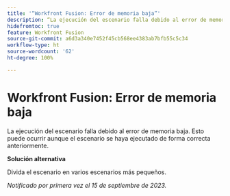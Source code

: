 ```yaml
---
title: '“Workfront Fusion: Error de memoria baja”'
description: “La ejecución del escenario falla debido al error de memoria baja. Esto puede ocurrir aunque el escenario se haya ejecutado de forma correcta anteriormente”.
hidefromtoc: true
feature: Workfront Fusion
source-git-commit: a6d3a340e7452f45cb568ee4383ab7bfb55c5c34
workflow-type: ht
source-wordcount: '62'
ht-degree: 100%

---
```



# Workfront Fusion: Error de memoria baja

La ejecución del escenario falla debido al error de memoria baja. Esto puede ocurrir aunque el escenario se haya ejecutado de forma correcta anteriormente.

**Solución alternativa**

Divida el escenario en varios escenarios más pequeños.

_Notificado por primera vez el 15 de septiembre de 2023._
